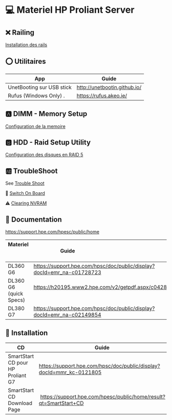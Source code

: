 
# :computer: Materiel HP Proliant Server

## :x: Railing

[Installation des rails](https://www.youtube.com/watch?v=MTtL-yPS_4I)


## :o: Utilitaires
| App                               | Guide                                                         |
|-----------------------------------|---------------------------------------------------------------|
|  UnetBooting sur USB stick        | http://unetbootin.github.io/                                  |
|  Rufus (Windows Only) .           | https://rufus.akeo.ie/                                        |

## :a: DIMM - Memory Setup
 
[Configuration de la memoire](DIMM) 


## :b: HDD - Raid Setup Utility
 
[Configuration des disques en RAID 5](RAID) 

## :ab: TroubleShoot

See [Trouble Shoot](TroubleShoot.md) 

:round_pushpin: [Switch On Board](https://support.hpe.com/hpesc/public/docDisplay?docId=c02206928&docLocale=en_US)

:warning: [Clearing NVRAM](https://www.running-system.com/how-to-clear-or-reset-a-hp-server-gen9-nvram-using-system-maintenance-switch-on-the-system-board)


## :closed_book: Documentation

https://support.hpe.com/hpesc/public/home

| Materiel                | Guide                                                                  |LG|
|-------------------------|------------------------------------------------------------------------|--|
| DL360 G6                | https://support.hpe.com/hpsc/doc/public/display?docId=emr_na-c01728723 |FR|
| DL360 G6 (quick Specs)  | https://h20195.www2.hpe.com/v2/getpdf.aspx/c04284365.pdf               |EN|
| DL380 G7                | https://support.hpe.com/hpsc/doc/public/display?docId=emr_na-c02149854 |EN|




## :open_book: Installation

| CD                                | Guide                                                         |
|-----------------------------------|---------------------------------------------------------------|
| SmartStart CD pour HP Proliant G7 | https://support.hpe.com/hpsc/doc/public/display?docId=mmr_kc-0121805 |
| SmartStart CD Download Page       |  https://support.hpe.com/hpesc/public/home/result?qt=SmartStart+CD   |

